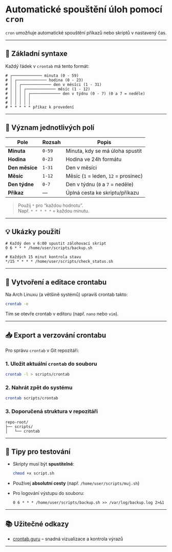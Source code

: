 # Automatické spouštění úloh pomocí `cron`

`cron` umožňuje automatické spouštění příkazů nebo skriptů v nastavený čas.

---

## 🧭 Základní syntaxe

Každý řádek v `crontab` má tento formát:

```cron
# ┌───────────── minuta (0 - 59)
# │ ┌───────────── hodina (0 - 23)
# │ │ ┌───────────── den v měsíci (1 - 31)
# │ │ │ ┌───────────── měsíc (1 - 12)
# │ │ │ │ ┌───────────── den v týdnu (0 - 7) (0 a 7 = neděle)
# │ │ │ │ │
# │ │ │ │ │
# * * * * * příkaz k provedení
```

---

## 🧮 Význam jednotlivých polí

| Pole           | Rozsah       | Popis                                |
|----------------|--------------|---------------------------------------|
| **Minuta**     | `0-59`       | Minuta, kdy se má úloha spustit       |
| **Hodina**     | `0-23`       | Hodina ve 24h formátu                 |
| **Den měsíce** | `1-31`       | Den v měsíci                          |
| **Měsíc**      | `1-12`       | Měsíc (`1` = leden, `12` = prosinec)  |
| **Den týdne**  | `0-7`        | Den v týdnu (`0` a `7` = neděle)      |
| **Příkaz**     | —            | Úplná cesta ke skriptu/příkazu        |

> Použij `*` pro “každou hodnotu”.  
> Např. `* * * * *` = každou minutu.

---

## 💡 Ukázky použití

```cron
# Každý den v 6:00 spustit zálohovací skript
0 6 * * * /home/user/scripts/backup.sh

# Každých 15 minut kontrola stavu
*/15 * * * * /home/user/scripts/check_status.sh
```

---

## 📅 Vytvoření a editace crontabu

Na Arch Linuxu (a většině systémů) upravíš crontab takto:

```bash
crontab -e
```

Tím se otevře crontab v editoru (např. `nano` nebo `vim`).

---

## 📥 Export a verzování crontabu

Pro správu `crontab` v Git repozitáři:

### 1. Uložit aktuální `crontab` do souboru

```bash
crontab -l > scripts/crontab
```

### 2. Nahrát zpět do systému

```bash
crontab scripts/crontab
```

### 3. Doporučená struktura v repozitáři

```
repo-root/
├── scripts/
│   └── crontab
```

---

## 🧪 Tipy pro testování

- Skripty musí být **spustitelné**:
  ```bash
  chmod +x script.sh
  ```

- Používej **absolutní cesty** (např. `/home/user/scripts/muj.sh`)

- Pro logování výstupu do souboru:
  ```cron
  0 6 * * * /home/user/scripts/backup.sh >> /var/log/backup.log 2>&1
  ```

---

## 📚 Užitečné odkazy

- [crontab.guru](https://crontab.guru) – snadná vizualizace a kontrola výrazů

---

